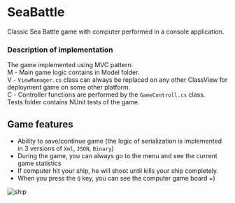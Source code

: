 # SeaBattle

Classic Sea Battle game with computer performed in a console application.

### Description of implementation
The game implemented using MVC pattern. <br />
M - Main game logic contains in Model folder. <br />
V - `ViewManager.cs` class can always be replaced on any other ClassView for deployment game on some other platform. <br />
C - Сontroller functions are performed by the `GameControll.cs` class. 
<br />Tests folder contains NUnit tests of the game.

## Game features
- Ability to save/continue game (the logic of serialization is implemented in 3 versions of `Xml`, `JSON`, `Binary`)
- During the game, you can always go to the menu and see the current game statistics
- If computer hit your ship, he will shoot until kills your ship completely.
- When you press the `Q` key, you can see the computer game board =)

![ship](https://user-images.githubusercontent.com/29926552/46195196-518cb580-c30c-11e8-8ccf-d6ada6a60196.gif)

